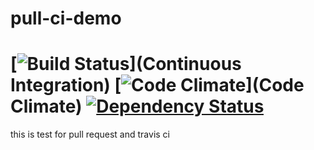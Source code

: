 # pull-ci-demo
[![Build Status](https://travis-ci.org/pxie/pull-ci-demo.png?branch=master)](Continuous Integration)
[![Code Climate](https://codeclimate.com/github/pxie/pull-ci-demo.png)](Code Climate)
[![Dependency Status](https://gemnasium.com/pxie/pull-ci-demo.png)][Dependencies]
============

this is test for  pull request and travis ci

[Continuous Integration]: https://travis-ci.org/pxie/pull-ci-demo "CI is built around the clock by travis-ci.org"
[Dependencies]: https://gemnasium.com/pxie/pull-ci-demo "SimpleCov dependencies on Gemnasium"
[Code Climate]: https://codeclimate.com/github/pxie/pull-ci-demo "code climate"
